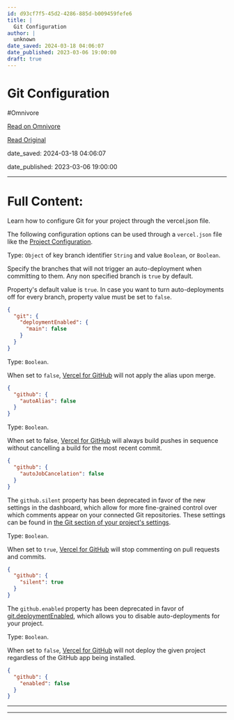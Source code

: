 ```yaml
---
id: d93cf7f5-45d2-4286-885d-b009459fefe6
title: |
  Git Configuration
author: |
  unknown
date_saved: 2024-03-18 04:06:07
date_published: 2023-03-06 19:00:00
draft: true
---
```


# Git Configuration
#Omnivore

[Read on Omnivore](https://omnivore.app/me/git-configuration-18e5098ad8c)

[Read Original](https://vercel.com/docs/projects/project-configuration/git-configuration)

date_saved: 2024-03-18 04:06:07

date_published: 2023-03-06 19:00:00

--- 

# Full Content: 

Learn how to configure Git for your project through the vercel.json file.

The following configuration options can be used through a `vercel.json` file like the [Project Configuration](https://vercel.com/docs/projects/project-configuration).

Type: `Object` of key branch identifier `String` and value `Boolean`, or `Boolean`.

Specify the branches that will not trigger an auto-deployment when committing to them. Any non specified branch is `true` by default.

Property's default value is `true`. In case you want to turn auto-deployments off for every branch, property value must be set to `false`.

```json
{
  "git": {
    "deploymentEnabled": {
      "main": false
    }
  }
}
```

Type: `Boolean`.

When set to `false`, [Vercel for GitHub](https://vercel.com/docs/deployments/git/vercel-for-github) will not apply the alias upon merge.

```json
{
  "github": {
    "autoAlias": false
  }
}
```

Type: `Boolean`.

When set to false, [Vercel for GitHub](https://vercel.com/docs/deployments/git/vercel-for-github) will always build pushes in sequence without cancelling a build for the most recent commit.

```json
{
  "github": {
    "autoJobCancelation": false
  }
}
```

The `github.silent` property has been deprecated in favor of the new settings in the dashboard, which allow for more fine-grained control over which comments appear on your connected Git repositories. These settings can be found in [the Git section of your project's settings](https://vercel.com/docs/deployments/git/vercel-for-github#silence-github-comments).

Type: `Boolean`.

When set to `true`, [Vercel for GitHub](https://vercel.com/docs/deployments/git/vercel-for-github) will stop commenting on pull requests and commits.

```json
{
  "github": {
    "silent": true
  }
}
```

The `github.enabled` property has been deprecated in favor of [git.deploymentEnabled](https://vercel.com/docs/projects/project-configuration/git-configuration#git.deploymentenabled), which allows you to disable auto-deployments for your project.

Type: `Boolean`.

When set to `false`, [Vercel for GitHub](https://vercel.com/docs/deployments/git/vercel-for-github) will not deploy the given project regardless of the GitHub app being installed.

```json
{
  "github": {
    "enabled": false
  }
}
```

---

---

